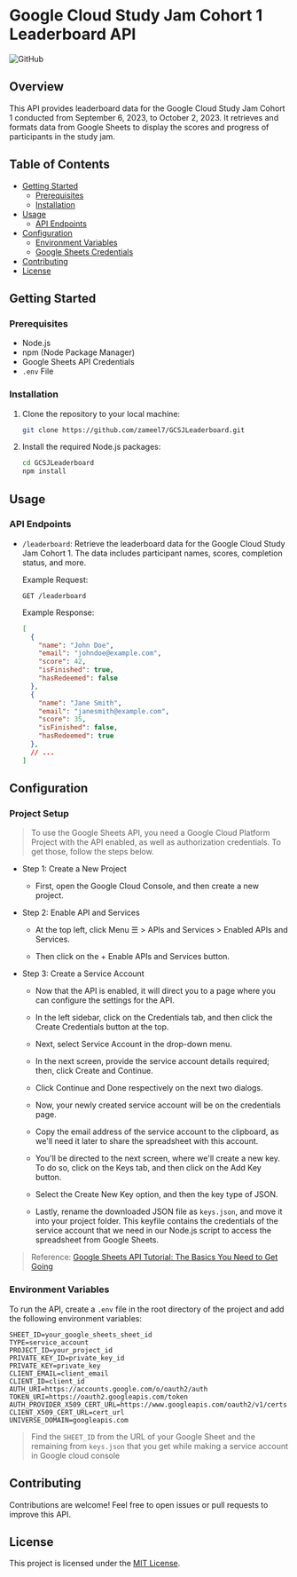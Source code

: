 # Google Cloud Study Jam Cohort 1 Leaderboard API

![GitHub](https://img.shields.io/github/license/zameel7/GCSJLeaderboard)

## Overview

This API provides leaderboard data for the Google Cloud Study Jam Cohort 1 conducted from September 6, 2023, to October 2, 2023. It retrieves and formats data from Google Sheets to display the scores and progress of participants in the study jam.

## Table of Contents

- [Getting Started](#getting-started)
  - [Prerequisites](#prerequisites)
  - [Installation](#installation)
- [Usage](#usage)
  - [API Endpoints](#api-endpoints)
- [Configuration](#configuration)
  - [Environment Variables](#environment-variables)
  - [Google Sheets Credentials](#google-sheets-credentials)
- [Contributing](#contributing)
- [License](#license)

## Getting Started

### Prerequisites

- Node.js
- npm (Node Package Manager)
- Google Sheets API Credentials
- `.env` File

### Installation

1. Clone the repository to your local machine:

   ```bash
   git clone https://github.com/zameel7/GCSJLeaderboard.git
   ```

2. Install the required Node.js packages:

   ```bash
   cd GCSJLeaderboard
   npm install
   ```

## Usage

### API Endpoints

- `/leaderboard`: Retrieve the leaderboard data for the Google Cloud Study Jam Cohort 1. The data includes participant names, scores, completion status, and more.

   Example Request:

   ```http
   GET /leaderboard
   ```

   Example Response:

   ```json
   [
     {
       "name": "John Doe",
       "email": "johndoe@example.com",
       "score": 42,
       "isFinished": true,
       "hasRedeemed": false
     },
     {
       "name": "Jane Smith",
       "email": "janesmith@example.com",
       "score": 35,
       "isFinished": false,
       "hasRedeemed": true
     },
     // ...
   ]
   ```

## Configuration

### Project Setup

> To use the Google Sheets API, you need a Google Cloud Platform Project with the API enabled, as well as authorization credentials. To get those, follow the steps below.

- Step 1: Create a New Project

    - First, open the Google Cloud Console, and then create a new project.

- Step 2: Enable API and Services

    - At the top left, click Menu ☰ > APIs and Services > Enabled APIs and Services.

    - Then click on the + Enable APIs and Services button.

- Step 3: Create a Service Account

    - Now that the API is enabled, it will direct you to a page where you can configure the settings for the API.

    - In the left sidebar, click on the Credentials tab, and then click the Create Credentials button at the top.

    - Next, select Service Account in the drop-down menu.

    - In the next screen, provide the service account details required; then, click Create and Continue.

    - Click Continue and Done respectively on the next two dialogs.

    - Now, your newly created service account will be on the credentials page.

    - Copy the email address of the service account to the clipboard, as we'll need it later to share the spreadsheet with this account.

    - You'll be directed to the next screen, where we'll create a new key. To do so, click on the Keys tab, and then click on the Add Key button.

    - Select the Create New Key option, and then the key type of JSON.

    - Lastly, rename the downloaded JSON file as ```keys.json```, and move it into your project folder. This keyfile contains the credentials of the service account that we need in our Node.js script to access the spreadsheet from Google Sheets.

> Reference: [Google Sheets API Tutorial: The Basics You Need to Get Going](https://stateful.com/blog/google-sheets-api-tutorial)

### Environment Variables

To run the API, create a `.env` file in the root directory of the project and add the following environment variables:

```env
SHEET_ID=your_google_sheets_sheet_id
TYPE=service_account
PROJECT_ID=your_project_id
PRIVATE_KEY_ID=private_key_id
PRIVATE_KEY=private_key
CLIENT_EMAIL=client_email
CLIENT_ID=client_id
AUTH_URI=https://accounts.google.com/o/oauth2/auth
TOKEN_URI=https://oauth2.googleapis.com/token
AUTH_PROVIDER_X509_CERT_URL=https://www.googleapis.com/oauth2/v1/certs
CLIENT_X509_CERT_URL=cert_url
UNIVERSE_DOMAIN=googleapis.com
```

> Find the ```SHEET_ID``` from the URL of your Google Sheet and the remaining from ```keys.json``` that you get while making a service account in Google cloud console

## Contributing

Contributions are welcome! Feel free to open issues or pull requests to improve this API.

## License

This project is licensed under the [MIT License](LICENSE).
